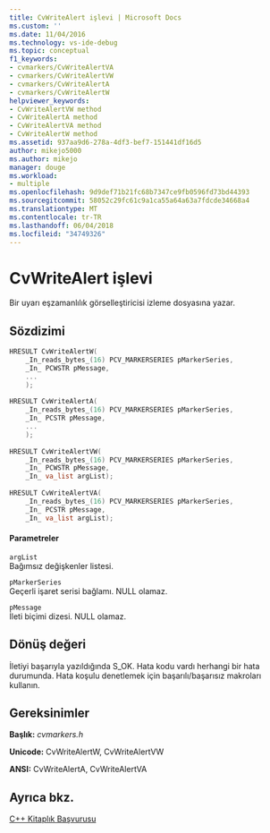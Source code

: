 ```yaml
---
title: CvWriteAlert işlevi | Microsoft Docs
ms.custom: ''
ms.date: 11/04/2016
ms.technology: vs-ide-debug
ms.topic: conceptual
f1_keywords:
- cvmarkers/CvWriteAlertVA
- cvmarkers/CvWriteAlertVW
- cvmarkers/CvWriteAlertA
- cvmarkers/CvWriteAlertW
helpviewer_keywords:
- CvWriteAlertVW method
- CvWriteAlertA method
- CvWriteAlertVA method
- CvWriteAlertW method
ms.assetid: 937aa9d6-278a-4df3-bef7-151441df16d5
author: mikejo5000
ms.author: mikejo
manager: douge
ms.workload:
- multiple
ms.openlocfilehash: 9d9def71b21fc68b7347ce9fb0596fd73bd44393
ms.sourcegitcommit: 58052c29fc61c9a1ca55a64a63a7fdcde34668a4
ms.translationtype: MT
ms.contentlocale: tr-TR
ms.lasthandoff: 06/04/2018
ms.locfileid: "34749326"
---
```

# <a name="cvwritealert-function"></a>CvWriteAlert işlevi
Bir uyarı eşzamanlılık görselleştiricisi izleme dosyasına yazar.  
  
## <a name="syntax"></a>Sözdizimi  
  
```C  
HRESULT CvWriteAlertW(  
    _In_reads_bytes_(16) PCV_MARKERSERIES pMarkerSeries,  
    _In_ PCWSTR pMessage,  
    ...  
    );  
  
HRESULT CvWriteAlertA(  
    _In_reads_bytes_(16) PCV_MARKERSERIES pMarkerSeries,  
    _In_ PCSTR pMessage,  
    ...  
    );  
  
HRESULT CvWriteAlertVW(  
    _In_reads_bytes_(16) PCV_MARKERSERIES pMarkerSeries,  
    _In_ PCWSTR pMessage,  
    _In_ va_list argList);  
  
HRESULT CvWriteAlertVA(  
    _In_reads_bytes_(16) PCV_MARKERSERIES pMarkerSeries,  
    _In_ PCSTR pMessage,  
    _In_ va_list argList);  
```  
  
#### <a name="parameters"></a>Parametreler  
 `argList`  
 Bağımsız değişkenler listesi.  
  
 `pMarkerSeries`  
 Geçerli işaret serisi bağlamı. NULL olamaz.  
  
 `pMessage`  
 İleti biçimi dizesi. NULL olamaz.  
  
## <a name="return-value"></a>Dönüş değeri  
 İletiyi başarıyla yazıldığında S_OK. Hata kodu vardı herhangi bir hata durumunda. Hata koşulu denetlemek için başarılı/başarısız makroları kullanın.  
  
## <a name="requirements"></a>Gereksinimler  
 **Başlık:** *cvmarkers.h*  
  
 **Unicode:** CvWriteAlertW, CvWriteAlertVW  
  
 **ANSI:** CvWriteAlertA, CvWriteAlertVA  
  
## <a name="see-also"></a>Ayrıca bkz.  
 [C++ Kitaplık Başvurusu](../profiling/cpp-library-reference.md)